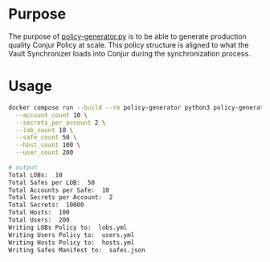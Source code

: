 # Purpose

The purpose of [policy-generator.py](./policy-generator.py) is to be able to
generate production quality Conjur Policy at scale. This policy structure
is aligned to what the Vault Synchronizer loads into Conjur during the
synchronization process.

# Usage

```bash
docker compose run --build --rm policy-generator python3 policy-generator.py \
  --account_count 10 \
  --secrets_per_account 2 \
  --lob_count 10 \
  --safe_count 50 \
  --host_count 100 \
  --user_count 200
    
# output
Total LOBs:  10
Total Safes per LOB:  50
Total Accounts per Safe:  10
Total Secrets per Account:  2
Total Secrets:  10000
Total Hosts:  100
Total Users:  200
Writing LOBs Policy to:  lobs.yml
Writing Users Policy to:  users.yml
Writing Hosts Policy to:  hosts.yml
Writing Safes Manifest to:  safes.json
```
